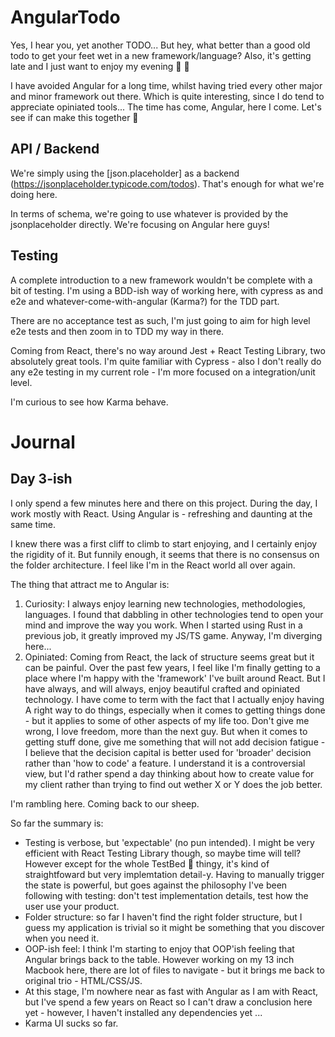 # AngularTodo

Yes, I hear you, yet another TODO...
But hey, what better than a good old todo to get your feet wet in a new framework/language?
Also, it's getting late and I just want to enjoy my evening 🌄 🍺

I have avoided Angular for a long time, whilst having tried every other major and minor framework out there.
Which is quite interesting, since I do tend to appreciate opiniated tools...
The time has come, Angular, here I come. Let's see if can make this together 🍻


## API / Backend

We're simply using the [json.placeholder] as a backend (https://jsonplaceholder.typicode.com/todos).
That's enough for what we're doing here.

In terms of schema, we're going to use whatever is provided by the jsonplaceholder directly.
We're focusing on Angular here guys!

## Testing

A complete introduction to a new framework wouldn't be complete with a bit of testing.
I'm using a BDD-ish way of working here, with cypress as and e2e and whatever-come-with-angular (Karma?) for the TDD part.

There are no acceptance test as such, I'm just going to aim for high level e2e tests and then zoom in to TDD my way in there.

Coming from React, there's no way around Jest + React Testing Library, two absolutely great tools.
I'm quite familiar with Cypress - also I don't really do any e2e testing in my current role - I'm more focused on a integration/unit level.

I'm curious to see how Karma behave.

# Journal

## Day 3-ish

I only spend a few minutes here and there on this project.
During the day, I work mostly with React. Using Angular is - refreshing and daunting at the same time.

I knew there was a first cliff to climb to start enjoying, and I certainly enjoy the rigidity of it. But funnily enough, it seems that there is no consensus on the folder architecture. I feel like I'm in the React world all over again.

The thing that attract me to Angular is:
1. Curiosity:
 I always enjoy learning new technologies, methodologies, languages. I found that dabbling in other technologies tend to open your mind and improve the way you work. When I started using Rust in a previous job, it greatly improved my JS/TS game. Anyway, I'm diverging here...
2. Opiniated:
 Coming from React, the lack of structure seems great but it can be painful. Over the past few years, I feel like I'm finally getting to a place where I'm happy with the 'framework' I've built around React.
 But I have always, and will always, enjoy beautiful crafted and opiniated technology. 
 I have come to term with the fact that I actually enjoy having A right way to do things, especially when it comes to getting things done - but it applies to some of other aspects of my life too. Don't give me wrong, I love freedom, more than the next guy. 
 But when it comes to getting stuff done, give me something that will not add decision fatigue - I believe that the decision capital is better used for 'broader' decision rather than 'how to code' a feature. I understand it is a controversial view, but I'd rather spend a day thinking about how to create value for my client rather than trying to find out wether X or Y does the job better.

 I'm rambling here. Coming back to our sheep.

 So far the summary is:
 - Testing is verbose, but 'expectable' (no pun intended). I might be very efficient with React Testing Library though, so maybe time will tell? However except for the whole TestBed 🛌 thingy, it's kind of straightfoward but very implemtation detail-y. Having to manually trigger the state is powerful, but goes against the philosophy I've been following with testing: don't test implementation details, test how the user use your product.
 - Folder structure: so far I haven't find the right folder structure, but I guess my application is trivial so it might be something that you discover when you need it.
 - OOP-ish feel: I think I'm starting to enjoy that OOP'ish feeling that Angular brings back to the table. However working on my 13 inch Macbook here, there are lot of files to navigate - but it brings me back to original trio - HTML/CSS/JS.
 - At this stage, I'm nowhere near as fast with Angular as I am with React, but I've spend a few years on React so I can't draw a conclusion here yet - however, I haven't installed any dependencies yet ...
 - Karma UI sucks so far.
 